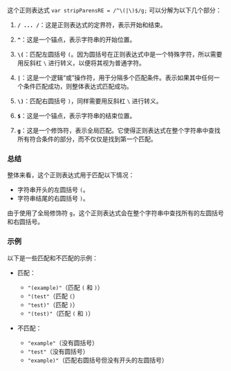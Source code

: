 这个正则表达式 `var stripParensRE = /^\(|\)$/g;` 可以分解为以下几个部分：

1. **`/ ... /`**：这是正则表达式的定界符，表示开始和结束。

2. **`^`**：这是一个锚点，表示字符串的开始位置。

3. **`\(`**：匹配左圆括号 `(`。因为圆括号在正则表达式中是一个特殊字符，所以需要用反斜杠 `\` 进行转义，以便将其视为普通字符。

4. **`|`**：这是一个逻辑“或”操作符，用于分隔多个匹配条件。表示如果其中任何一个条件匹配成功，则整体表达式匹配成功。

5. **`\)`**：匹配右圆括号 `)`，同样需要用反斜杠 `\` 进行转义。

6. **`$`**：这是一个锚点，表示字符串的结束位置。

7. **`g`**：这是一个修饰符，表示全局匹配。它使得正则表达式在整个字符串中查找所有符合条件的部分，而不仅仅是找到第一个匹配。

### 总结

整体来看，这个正则表达式用于匹配以下情况：

- 字符串开头的左圆括号 `(`。
- 字符串结尾的右圆括号 `)`。

由于使用了全局修饰符 `g`，这个正则表达式会在整个字符串中查找所有的左圆括号和右圆括号。

### 示例

以下是一些匹配和不匹配的示例：

- 匹配：
  - `"(example)"`（匹配 `(` 和 `)`）
  - `"(test"`（匹配 `(`）
  - `"test)"`（匹配 `)`）
  - `"(test)"`（匹配 `(` 和 `)`）

- 不匹配：
  - `"example"`（没有圆括号）
  - `"test"`（没有圆括号）
  - `"example)"`（匹配右圆括号但没有开头的左圆括号）